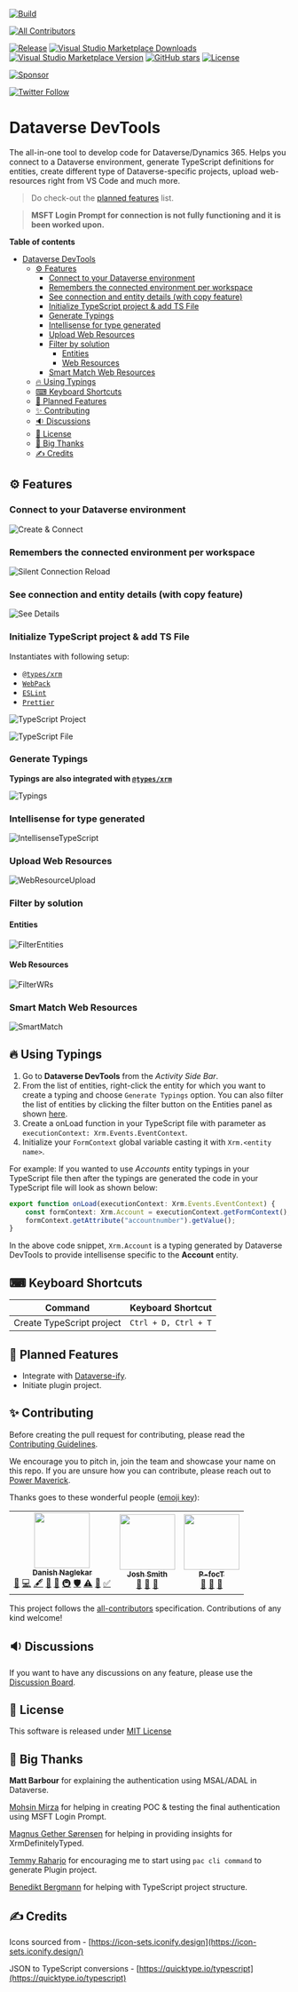 [![Build](https://github.com/Power-Maverick/DataverseDevTools-VSCode/actions/workflows/build.yml/badge.svg?branch=main)](https://github.com/Power-Maverick/DataverseDevTools-VSCode/actions/workflows/build.yml)

<!-- ALL-CONTRIBUTORS-BADGE:START - Do not remove or modify this section -->
[![All Contributors](https://img.shields.io/badge/all_contributors-3-orange.svg?style=flat-square)](#contributors-)
<!-- ALL-CONTRIBUTORS-BADGE:END -->

[![Release](https://github.com/Power-Maverick/DataverseDevTools-VSCode/actions/workflows/release.yml/badge.svg?branch=main)](https://github.com/Power-Maverick/DataverseDevTools-VSCode/actions/workflows/release.yml)
[![Visual Studio Marketplace Downloads](https://img.shields.io/visual-studio-marketplace/d/danish-naglekar.dataverse-devtools)](https://marketplace.visualstudio.com/items?itemName=danish-naglekar.dataverse-devtools)
[![Visual Studio Marketplace Version](https://img.shields.io/visual-studio-marketplace/v/danish-naglekar.dataverse-devtools?label=vscode%20marketplace)](https://marketplace.visualstudio.com/items?itemName=danish-naglekar.dataverse-devtools)
[![GitHub stars](https://img.shields.io/github/stars/Power-Maverick/DataverseDevTools-VSCode?label=github%20stars)](https://github.com/Power-Maverick/DataverseDevTools-VSCode)
[![License](https://img.shields.io/github/license/Power-Maverick/DataverseDevTools-VSCode)](https://github.com/Power-Maverick/DataverseDevTools-VSCode/blob/master/LICENSE)

[![Sponsor](https://img.shields.io/static/v1?label=Sponsor&message=%E2%9D%A4&logo=GitHub)](https://github.com/sponsors/Power-Maverick)

[![Twitter Follow](https://img.shields.io/twitter/follow/DanzMaverick?style=social)](https://twitter.com/Danzmaverick)

# Dataverse DevTools

The all-in-one tool to develop code for Dataverse/Dynamics 365. Helps you connect to a Dataverse environment, generate TypeScript definitions for entities, create different type of Dataverse-specific projects, upload web-resources right from VS Code and much more.

> Do check-out the [planned features](#-planned-features) list.

> **MSFT Login Prompt for connection is not fully functioning and it is been worked upon.**

**Table of contents**

- [Dataverse DevTools](#dataverse-devtools)
  - [⚙ Features](#-features)
    - [Connect to your Dataverse environment](#connect-to-your-dataverse-environment)
    - [Remembers the connected environment per workspace](#remembers-the-connected-environment-per-workspace)
    - [See connection and entity details (with copy feature)](#see-connection-and-entity-details-with-copy-feature)
    - [Initialize TypeScript project & add TS File](#initialize-typescript-project--add-ts-file)
    - [Generate Typings](#generate-typings)
    - [Intellisense for type generated](#intellisense-for-type-generated)
    - [Upload Web Resources](#upload-web-resources)
    - [Filter by solution](#filter-by-solution)
      - [Entities](#entities)
      - [Web Resources](#web-resources)
    - [Smart Match Web Resources](#smart-match-web-resources)
  - [🔥 Using Typings](#-using-typings)
  - [⌨ Keyboard Shortcuts](#-keyboard-shortcuts)
  - [💭 Planned Features](#-planned-features)
  - [✨ Contributing](#-contributing)
  - [🔉 Discussions](#-discussions)
  - [📃 License](#-license)
  - [💙 Big Thanks](#-big-thanks)
  - [✍ Credits](#-credits)

## ⚙ Features

### Connect to your Dataverse environment

![Create & Connect](https://github.com/Power-Maverick/DataverseDevTools-VSCode/blob/main/assets/Create&Connect.gif?raw=true)

### Remembers the connected environment per workspace

![Silent Connection Reload](https://github.com/Power-Maverick/DataverseDevTools-VSCode/blob/main/assets/RememberConnection.gif?raw=true)

### See connection and entity details (with copy feature)

![See Details](https://github.com/Power-Maverick/DataverseDevTools-VSCode/blob/main/assets/Connection&EntityDetails.gif?raw=true)

### Initialize TypeScript project & add TS File

Instantiates with following setup:

-   [`@types/xrm`](https://www.npmjs.com/package/@types/xrm)
-   [`WebPack`](https://www.npmjs.com/package/webpack)
-   [`ESLint`](https://www.npmjs.com/package/eslint)
-   [`Prettier`](https://www.npmjs.com/package/prettier)

![TypeScript Project](https://github.com/Power-Maverick/DataverseDevTools-VSCode/blob/main/assets/TypeScriptInitialization.gif?raw=true)

![TypeScript File](https://github.com/Power-Maverick/DataverseDevTools-VSCode/blob/main/assets/AddNewTSFile.gif?raw=true)

### Generate Typings

**Typings are also integrated with [`@types/xrm`](https://www.npmjs.com/package/@types/xrm)**

![Typings](https://github.com/Power-Maverick/DataverseDevTools-VSCode/blob/main/assets/GenerateTypings.gif?raw=true)

### Intellisense for type generated

![IntellisenseTypeScript](https://github.com/Power-Maverick/DataverseDevTools-VSCode/blob/main/assets/IntellisenseForTypeScript.gif?raw=true)

### Upload Web Resources

![WebResourceUpload](https://github.com/Power-Maverick/DataverseDevTools-VSCode/blob/main/assets/WebResourceUpload.gif?raw=true)

### Filter by solution

#### Entities

![FilterEntities](https://github.com/Power-Maverick/DataverseDevTools-VSCode/blob/main/assets/FilterEntitiesBySolution.gif?raw=true)

#### Web Resources

![FilterWRs](https://github.com/Power-Maverick/DataverseDevTools-VSCode/blob/main/assets/FilterWRBySolution.gif?raw=true)

### Smart Match Web Resources

![SmartMatch](https://github.com/Power-Maverick/DataverseDevTools-VSCode/blob/main/assets/SmartMatchScreen.gif?raw=true)

## 🔥 Using Typings

1. Go to **Dataverse DevTools** from the _Activity Side Bar_.
2. From the list of entities, right-click the entity for which you want to create a typing and choose `Generate Typings` option. You can also filter the list of entities by clicking the filter button on the Entities panel as shown [here](#filter-by-solution).
3. Create a onLoad function in your TypeScript file with parameter as `executionContext: Xrm.Events.EventContext`.
4. Initialize your `FormContext` global variable casting it with `Xrm.<entity name>`.

For example:
If you wanted to use _Accounts_ entity typings in your TypeScript file then after the typings are generated the code in your TypeScript file will look as shown below:

```TypeScript
export function onLoad(executionContext: Xrm.Events.EventContext) {
    const formContext: Xrm.Account = executionContext.getFormContext();
    formContext.getAttribute("accountnumber").getValue();
}
```

In the above code snippet, `Xrm.Account` is a typing generated by Dataverse DevTools to provide intellisense specific to the **Account** entity.

## ⌨ Keyboard Shortcuts

| Command                   | Keyboard Shortcut    |
| ------------------------- | -------------------- |
| Create TypeScript project | `Ctrl + D, Ctrl + T` |

## 💭 Planned Features

-   Integrate with [Dataverse-ify](https://github.com/scottdurow/dataverse-ify/).
-   Initiate plugin project.

## ✨ Contributing

Before creating the pull request for contributing, please read the [Contributing Guidelines](CONTRIBUTING.md).

We encourage you to pitch in, join the team and showcase your name on this repo. If you are unsure how you can contribute, please reach out to [Power Maverick](https://twitter.com/DanzMaverick).

Thanks goes to these wonderful people ([emoji key](https://allcontributors.org/docs/en/emoji-key)):

<!-- ALL-CONTRIBUTORS-LIST:START - Do not remove or modify this section -->
<!-- prettier-ignore-start -->
<!-- markdownlint-disable -->
<table>
  <tr>
    <td align="center"><a href="https://powermaverick.dev/"><img src="https://avatars.githubusercontent.com/u/36135520?v=4?s=100" width="100px;" alt=""/><br /><sub><b>Danish Naglekar</b></sub></a><br /><a href="#question-Power-Maverick" title="Answering Questions">💬</a> <a href="https://github.com/Power-Maverick/DataverseDevTools-VSCode/commits?author=Power-Maverick" title="Code">💻</a> <a href="#content-Power-Maverick" title="Content">🖋</a> <a href="#design-Power-Maverick" title="Design">🎨</a> <a href="https://github.com/Power-Maverick/DataverseDevTools-VSCode/commits?author=Power-Maverick" title="Documentation">📖</a> <a href="#infra-Power-Maverick" title="Infrastructure (Hosting, Build-Tools, etc)">🚇</a> <a href="#security-Power-Maverick" title="Security">🛡️</a> <a href="https://github.com/Power-Maverick/DataverseDevTools-VSCode/commits?author=Power-Maverick" title="Tests">⚠️</a> <a href="#tool-Power-Maverick" title="Tools">🔧</a> <a href="#tutorial-Power-Maverick" title="Tutorials">✅</a></td>
    <td align="center"><a href="https://github.com/JoshSmithXRM"><img src="https://avatars.githubusercontent.com/u/6895577?v=4?s=100" width="100px;" alt=""/><br /><sub><b>Josh Smith</b></sub></a><br /><a href="https://github.com/Power-Maverick/DataverseDevTools-VSCode/issues?q=author%3AJoshSmithXRM" title="Bug reports">🐛</a> <a href="#maintenance-JoshSmithXRM" title="Maintenance">🚧</a> <a href="#userTesting-JoshSmithXRM" title="User Testing">📓</a></td>
    <td align="center"><a href="https://github.com/P-focT"><img src="https://avatars.githubusercontent.com/u/81171713?v=4?s=100" width="100px;" alt=""/><br /><sub><b>P-focT</b></sub></a><br /><a href="https://github.com/Power-Maverick/DataverseDevTools-VSCode/issues?q=author%3AP-focT" title="Bug reports">🐛</a> <a href="#maintenance-P-focT" title="Maintenance">🚧</a> <a href="#userTesting-P-focT" title="User Testing">📓</a></td>
  </tr>
</table>

<!-- markdownlint-restore -->
<!-- prettier-ignore-end -->

<!-- ALL-CONTRIBUTORS-LIST:END -->

This project follows the [all-contributors](https://github.com/all-contributors/all-contributors) specification. Contributions of any kind welcome!

## 🔉 Discussions

If you want to have any discussions on any feature, please use the [Discussion Board](https://github.com/Power-Maverick/DataverseDevTools-VSCode/discussions).

## 📃 License

This software is released under [MIT License](http://www.opensource.org/licenses/mit-license.php)

## 💙 Big Thanks

**Matt Barbour** for explaining the authentication using MSAL/ADAL in Dataverse.

[Mohsin Mirza](https://www.linkedin.com/in/mohsin-mirza-94210615/) for helping in creating POC & testing the final authentication using MSFT Login Prompt.

[Magnus Gether Sørensen](https://www.linkedin.com/in/xrmwizard/) for helping in providing insights for XrmDefinitelyTyped.

[Temmy Raharjo](https://www.linkedin.com/in/temmy-wahyu-raharjo/) for encouraging me to start using `pac cli command` to generate Plugin project.

[Benedikt Bergmann](https://www.linkedin.com/in/benedikt-bergmann/) for helping with TypeScript project structure.

## ✍ Credits

Icons sourced from - [https://icon-sets.iconify.design](https://icon-sets.iconify.design/)

JSON to TypeScript conversions - [https://quicktype.io/typescript](https://quicktype.io/typescript)
